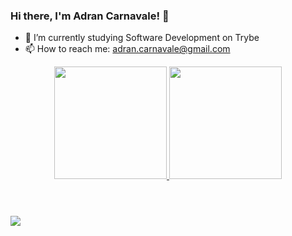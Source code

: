 ### Hi there, I'm Adran Carnavale! 👋

- 🔭 I’m currently studying Software Development on Trybe
- 📫 How to reach me: adran.carnavale@gmail.com

<header>
  <a href="https://github.com/adrancarnavale">
  <img height="180em" src="https://github-readme-stats.vercel.app/api?username=adrancarnavale&show_icons=true&theme=dark&include_all_commits=true&count_private=true"/>
  <img height="180em" src="https://github-readme-stats.vercel.app/api/top-langs/?username=adrancarnavale&layout=compact&langs_count=7&theme=dark"/>
</header>

##
  
<section>
  <a href="https://www.linkedin.com/in/adrancarnavale" target="_blank"><img src="https://img.shields.io/badge/-LinkedIn-%230077B5?style=for-the-badge&logo=linkedin&logoColor=white" target="_blank"></a> 
</section>
  
  

